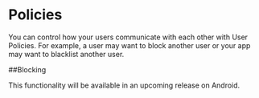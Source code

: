 # Policies

You can control how your users communicate with each other with User Policies. For example, a user may want to block another user or your app may want to blacklist another user.

##Blocking

This functionality will be available in an upcoming release on Android.